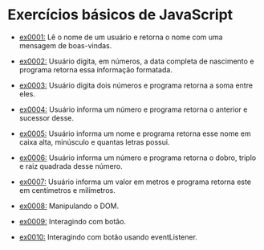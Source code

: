 # Exercícios básicos de JavaScript

- [ex0001:](exercicio_js/ex0001_boasVindas/ex0001_boasVindas.html) Lê o nome de um usuário e retorna o nome com uma mensagem de boas-vindas.

- [ex0002:](exercicio_js/ex0002_diaMesAnoNascimento/ex0002_diaMesAnoNascimento.html) Usuário digita, em números, a data completa de nascimento e programa retorna essa informação formatada.

- [ex0003:](exercicio_js/ex0003_somaDoisNumeros/ex0003_somaDoisNumeros.html) Usuário digita dois números e programa retorna a soma entre eles.

- [ex0004:](exercicio_js/ex0004_numeroAntesEDepois/ex0004_numeroAntesEDepois.html) Usuário informa um número e programa retorna o anterior e sucessor desse.

- [ex0005:](exercicio_js/ex0005_manipulaNome/ex0005_manipulaNome.html) Usuário informa um nome e programa retorna esse nome em caixa alta, minúsculo e quantas letras possui.

- [ex0006:](exercicio_js/ex0006_dobroTriploRaizQuadrada/ex0006_dobroTriploRaizQuadrada.html) Usuário informa um número e programa retorna o dobro, triplo e raiz quadrada desse número.

- [ex0007:](exercicio_js/ex0007_metroCentimetro/ex0007_metroCentimetro.html) Usuário informa um valor em metros e programa retorna este em centímetros e milímetros.

- [ex0008:](exercicio_js/ex0008_manipulaDom/ex0008_manipulaDom.html) Manipulando o DOM.

- [ex0009:](exercicio_js/ex0009_funcao/ex0009_funcao.html) Interagindo com botão.

- [ex0010:](exercicio_js/ex0010_eventListener/ex0010_eventListener.html) Interagindo com botão usando eventListener.
